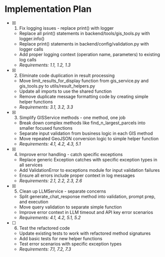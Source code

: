 # Implementation Plan

- [x] 1. Fix logging issues - replace print() with logger





  - Replace all print() statements in backend/tools/gis_tools.py with logger.info()
  - Replace print() statements in backend/config/validation.py with logger calls
  - Add proper logging context (operation name, parameters) to existing log calls
  - _Requirements: 1.1, 1.2, 1.3_

- [x] 2. Eliminate code duplication in result processing





  - Move limit_results_for_display function from gis_service.py and gis_tools.py to utils/result_helpers.py
  - Update all imports to use the shared function
  - Remove duplicate message formatting code by creating simple helper functions
  - _Requirements: 3.1, 3.2, 3.3_

- [x] 3. Simplify GISService methods - one method, one job




  - Break down complex methods like find_n_largest_parcels into smaller focused functions
  - Separate input validation from business logic in each GIS method
  - Move repeated GeoJSON conversion logic to simple helper function
  - _Requirements: 4.1, 4.2, 4.3, 5.1_

- [x] 4. Improve error handling - catch specific exceptions





  - Replace generic Exception catches with specific exception types in all services
  - Add ValidationError to exceptions module for input validation failures
  - Ensure all errors include proper context in log messages
  - _Requirements: 2.1, 2.2, 2.3, 2.6_

- [x] 5. Clean up LLMService - separate concerns





  - Split generate_chat_response method into validation, prompt prep, and execution
  - Move query validation to separate simple function
  - Improve error context in LLM timeout and API key error scenarios
  - _Requirements: 4.1, 4.2, 5.1, 5.2_

- [ ] 6. Test the refactored code
  - Update existing tests to work with refactored method signatures
  - Add basic tests for new helper functions
  - Test error scenarios with specific exception types
  - _Requirements: 7.1, 7.2, 7.3_